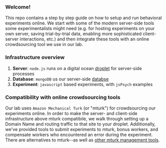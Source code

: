 ### Welcome! 

This repo contains a step by step guide on how to setup and run behavioral experiments online. We start with some of the modern server-side tools some experimentalists might need (e.g. for hosting experiments on your own server, saving trial-by-trial data, enabling more sophisticated client-server interactions, etc.) and then integrate these tools with an online crowdsourcing tool we use in our lab. 

### Infrastructure overview 

1. **Server**: `node.js` runs on a digital ocean [droplet](https://www.digitalocean.com/docs/droplets/) for server-side processes
2. **Database**: `mongoDB` us our server-side [databse](https://www.mongodb.com/what-is-mongodb)
3. **Experiment**: `javascript` based experiments, with `jsPsych` examples

### Compatibility with online crowdsourcing tools

Our lab uses `Amazon Mechanical Turk` (or "mturk") for crowdsourcing our experiments online. In order to make the server- and client-side infrastructure above mturk compatibile, we walk through setting up a Domain Name and routing traffic to that site to your droplet. Additionally, we've provided tools to submit experiments to mturk, bonus workers, and compensate workers who encountered an error during the experiment. There are alternatives to mturk--as well as [other mturk management tools](https://github.com/longouyang/nosub). 